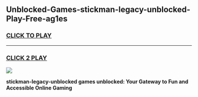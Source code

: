 
## Unblocked-Games-stickman-legacy-unblocked-Play-Free-ag1es
<h3>
<a href="https://premium76.site?title=stickman-legacy-unblocked&ref=23A">CLICK TO PLAY</a></h3>
<hr>

<h3>
<a href="https://premium76.site?title=stickman-legacy-unblocked&ref=23A">CLICK 2 PLAY</a>
  
</h3>

<a href="https://premium76.site?title=stickman-legacy-unblocked&ref=23A"><img src="https://clearcache.store/games.png"></a>


**stickman-legacy-unblocked games unblocked: Your Gateway to Fun and Accessible Online Gaming**
